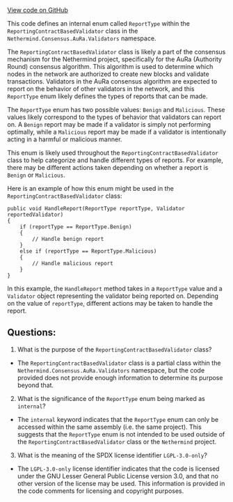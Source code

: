 [View code on GitHub](https://github.com/NethermindEth/nethermind/src/Nethermind/Nethermind.Consensus.AuRa/Validators/ReportingContractBasedValidator.ReportType.cs)

This code defines an internal enum called `ReportType` within the `ReportingContractBasedValidator` class in the `Nethermind.Consensus.AuRa.Validators` namespace. 

The `ReportingContractBasedValidator` class is likely a part of the consensus mechanism for the Nethermind project, specifically for the AuRa (Authority Round) consensus algorithm. This algorithm is used to determine which nodes in the network are authorized to create new blocks and validate transactions. Validators in the AuRa consensus algorithm are expected to report on the behavior of other validators in the network, and this `ReportType` enum likely defines the types of reports that can be made.

The `ReportType` enum has two possible values: `Benign` and `Malicious`. These values likely correspond to the types of behavior that validators can report on. A `Benign` report may be made if a validator is simply not performing optimally, while a `Malicious` report may be made if a validator is intentionally acting in a harmful or malicious manner.

This enum is likely used throughout the `ReportingContractBasedValidator` class to help categorize and handle different types of reports. For example, there may be different actions taken depending on whether a report is `Benign` or `Malicious`. 

Here is an example of how this enum might be used in the `ReportingContractBasedValidator` class:

```
public void HandleReport(ReportType reportType, Validator reportedValidator)
{
    if (reportType == ReportType.Benign)
    {
        // Handle benign report
    }
    else if (reportType == ReportType.Malicious)
    {
        // Handle malicious report
    }
}
```

In this example, the `HandleReport` method takes in a `ReportType` value and a `Validator` object representing the validator being reported on. Depending on the value of `reportType`, different actions may be taken to handle the report.
## Questions: 
 1. What is the purpose of the `ReportingContractBasedValidator` class?
- The `ReportingContractBasedValidator` class is a partial class within the `Nethermind.Consensus.AuRa.Validators` namespace, but the code provided does not provide enough information to determine its purpose beyond that.

2. What is the significance of the `ReportType` enum being marked as `internal`?
- The `internal` keyword indicates that the `ReportType` enum can only be accessed within the same assembly (i.e. the same project). This suggests that the `ReportType` enum is not intended to be used outside of the `ReportingContractBasedValidator` class or the `Nethermind` project.

3. What is the meaning of the SPDX license identifier `LGPL-3.0-only`?
- The `LGPL-3.0-only` license identifier indicates that the code is licensed under the GNU Lesser General Public License version 3.0, and that no other version of the license may be used. This information is provided in the code comments for licensing and copyright purposes.
